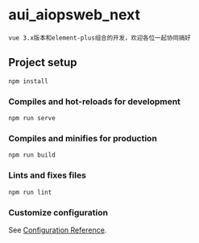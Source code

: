 <!--
 * @Author: 陈品富 cwx979910
 * @Date: 2021-06-29 10:55:21
 * @LastEditors: cwx979910
 * @LastEditTime: 2021-06-29 11:12:41
-->
# aui_aiopsweb_next
`
vue 3.x版本和element-plus组合的开发，欢迎各位一起协同搞好
`
## Project setup
```
npm install
```

### Compiles and hot-reloads for development
```
npm run serve
```

### Compiles and minifies for production
```
npm run build
```

### Lints and fixes files
```
npm run lint
```

### Customize configuration
See [Configuration Reference](https://cli.vuejs.org/config/).
